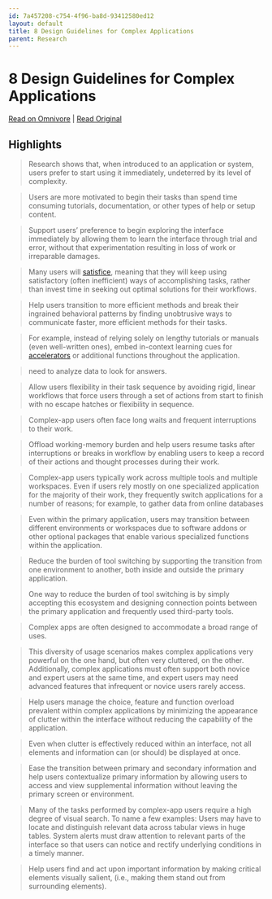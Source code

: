 ```yaml
---
id: 7a457208-c754-4f96-ba8d-93412580ed12
layout: default
title: 8 Design Guidelines for Complex Applications
parent: Research
---
```


# 8 Design Guidelines for Complex Applications

[Read on Omnivore](https://omnivore.app/me/8-design-guidelines-for-complex-applications-18bdc7ec770) | [Read Original](https://www.nngroup.com/articles/complex-application-design/)

## Highlights

> Research shows that, when introduced to an application or system, users prefer to start using it immediately, undeterred by its level of complexity.

> Users are more motivated to begin their tasks than spend time consuming tutorials, documentation, or other types of help or setup content.

> Support users’ preference to begin exploring the interface immediately by allowing them to learn the interface through trial and error, without that experimentation resulting in loss of work or irreparable damages.

> Many users will [satisfice](https://www.nngroup.com/articles/satisficing/), meaning that they will keep using satisfactory (often inefficient) ways of accomplishing tasks, rather than invest time in seeking out optimal solutions for their workflows.

> Help users transition to more efficient methods and break their ingrained behavioral patterns by finding unobtrusive ways to communicate faster, more efficient methods for their tasks.

> For example, instead of relying solely on lengthy tutorials or manuals (even well-written ones), embed in-context learning cues for [accelerators](https://www.nngroup.com/articles/ui-accelerators/) or additional functions throughout the application.

> need to analyze data to look for answers.

> Allow users flexibility in their task sequence by avoiding rigid, linear workflows that force users through a set of actions from start to finish with no escape hatches or flexibility in sequence.

> Complex-app users often face long waits and frequent interruptions to their work.

> Offload working-memory burden and help users resume tasks after interruptions or breaks in workflow by enabling users to keep a record of their actions and thought processes during their work.

> Complex-app users typically work across multiple tools and multiple workspaces. Even if users rely mostly on one specialized application for the majority of their work, they frequently switch applications for a number of reasons; for example, to gather data from online databases

> Even within the primary application, users may transition between different environments or workspaces due to software addons or other optional packages that enable various specialized functions within the application.

> Reduce the burden of tool switching by supporting the transition from one environment to another, both inside and outside the primary application. 
> 
> One way to reduce the burden of tool switching is by simply accepting this ecosystem and designing connection points between the primary application and frequently used third-party tools.

> Complex apps are often designed to accommodate a broad range of uses.

> This diversity of usage scenarios makes complex applications very powerful on the one hand, but often very cluttered, on the other. Additionally, complex applications must often support both novice and expert users at the same time, and expert users may need advanced features that infrequent or novice users rarely access.

> Help users manage the choice, feature and function overload prevalent within complex applications by minimizing the appearance of clutter within the interface without reducing the capability of the application.

> Even when clutter is effectively reduced within an interface, not all elements and information can (or should) be displayed at once.

> Ease the transition between primary and secondary information and help users contextualize primary information by allowing users to access and view supplemental information without leaving the primary screen or environment.

> Many of the tasks performed by complex-app users require a high degree of visual search. To name a few examples: Users may have to locate and distinguish relevant data across tabular views in huge tables. System alerts must draw attention to relevant parts of the interface so that users can notice and rectify underlying conditions in a timely manner.

> Help users find and act upon important information by making critical elements visually salient, (i.e., making them stand out from surrounding elements).

